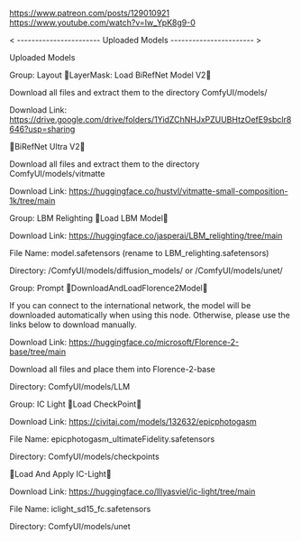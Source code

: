 https://www.patreon.com/posts/129010921
https://www.youtube.com/watch?v=Iw_YpK8g9-0

< ----------------------- Uploaded Models ----------------------- >

Uploaded Models

Group: Layout
🌟LayerMask: Load BiRefNet Model V2🌟

Download all files and extract them to the directory ComfyUI/models/

Download Link: https://drive.google.com/drive/folders/1YidZChNHJxPZUUBHtzOefE9sbclr8646?usp=sharing

🌟BiRefNet Ultra V2🌟

Download all files and extract them to the directory ComfyUI/models/vitmatte

Download Link: https://huggingface.co/hustvl/vitmatte-small-composition-1k/tree/main

Group: LBM Relighting
🌟Load LBM Model🌟

Download Link: https://huggingface.co/jasperai/LBM_relighting/tree/main

File Name: model.safetensors (rename to LBM_relighting.safetensors)

Directory: /ComfyUI/models/diffusion_models/ or /ComfyUI/models/unet/

Group: Prompt
🌟DownloadAndLoadFlorence2Model🌟

If you can connect to the international network, the model will be downloaded automatically when using this node. Otherwise, please use the links below to download manually.

Download Link: https://huggingface.co/microsoft/Florence-2-base/tree/main

Download all files and place them into Florence-2-base

Directory: ComfyUI/models/LLM

Group: IC Light
🌟Load CheckPoint🌟

Download Link: https://civitai.com/models/132632/epicphotogasm

File Name: epicphotogasm_ultimateFidelity.safetensors

Directory: ComfyUI/models/checkpoints

🌟Load And Apply IC-Light🌟

Download Link: https://huggingface.co/lllyasviel/ic-light/tree/main

File Name: iclight_sd15_fc.safetensors

Directory: ComfyUI/models/unet